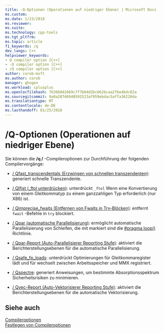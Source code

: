 ```yaml
---
title: -Q-Optionen (Operationen auf niedriger Ebene) | Microsoft Docs
ms.custom: 
ms.date: 1/23/2018
ms.reviewer: 
ms.suite: 
ms.technology: cpp-tools
ms.tgt_pltfrm: 
ms.topic: article
f1_keywords: /q
dev_langs: C++
helpviewer_keywords:
- Q compiler option [C++]
- -Q compiler option [C++]
- /Q compiler option [C++]
author: corob-msft
ms.author: corob
manager: ghogen
ms.workload: cplusplus
ms.openlocfilehash: 7636b042669c7f7b04d2bc662bcaa2fbe4bdc82a
ms.sourcegitcommit: 9a0a287d6940591523af959ebdac5affa36220da
ms.translationtype: MT
ms.contentlocale: de-DE
ms.lasthandoff: 01/25/2018
---
```

# <a name="q-options-low-level-operations"></a>/Q-Optionen (Operationen auf niedriger Ebene)

Sie können die **/q /** -Compileroptionen zur Durchführung der folgenden Compilervorgänge:

- [/ Qfast_transcendentals (Erzwingen von schnellen transzendenten)](../../build/reference/qfast-transcendentals-force-fast-transcendentals.md): generiert schnelle Transzendente.

- [/ QIfist (_ftol unterdrücken)](../../build/reference/qifist-suppress-ftol.md): unterdrückt `_ftol` Wenn eine Konvertierung von einem Gleitkommatyp zu einem ganzzahligen Typ erforderlich (nur X86) ist.

- [/ Qimprecise_fwaits (Entfernen von Fwaits in Try-Blöcken)](../../build/reference/qimprecise-fwaits-remove-fwaits-inside-try-blocks.md): entfernt `fwait` -Befehle in `try` blockiert.

- [/ Qpar (automatische Parallelisierung)](../../build/reference/qpar-auto-parallelizer.md): ermöglicht automatische Parallelisierung von Schleifen, die mit markiert sind die [#pragma loop()](../../preprocessor/loop.md) Richtlinie.

- [/ Qpar-Report (Auto-Parallelisierer Reporting Stufe)](../../build/reference/qpar-report-auto-parallelizer-reporting-level.md): aktiviert die Berichterstellungsebenen für die automatische Parallelisierung.

- [/ Qsafe_fp_loads](../../build/reference/qsafe-fp-loads.md): unterdrückt Optimierungen für Gleitkommaregister lädt und für wechselt zwischen Arbeitsspeicher und MMX registriert.

- [/ Qspectre](../../build/reference/qspectre.md): generiert Anweisungen, um bestimmte Absorptionsspektrum Sicherheitsrisiken zu minimieren.

- [/ Qvec-Report (Auto-Vektorisierer Reporting Stufe)](../../build/reference/qvec-report-auto-vectorizer-reporting-level.md): aktiviert die Berichterstellungsebenen für die automatische Vektorisierung.

## <a name="see-also"></a>Siehe auch

[Compileroptionen](../../build/reference/compiler-options.md)  
[Festlegen von Compileroptionen](../../build/reference/setting-compiler-options.md)  
